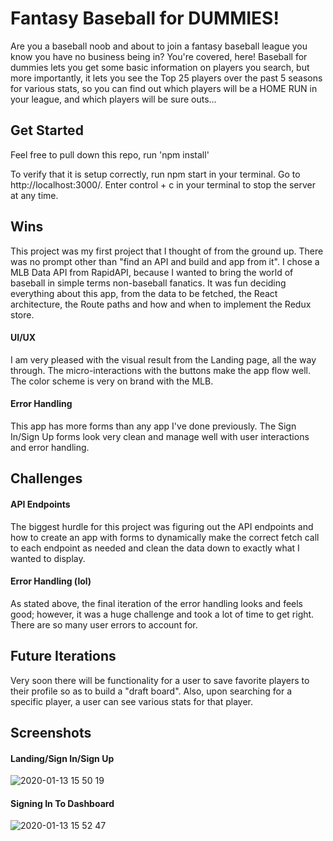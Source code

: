 # Fantasy Baseball for DUMMIES!
Are you a baseball noob and about to join a fantasy baseball league you know you have no business being in? You're covered, here! Baseball for dummies lets you get some basic information on players you search, but more importantly, it lets you see the Top 25 players over the past 5 seasons for various stats, so you can find out which players will be a HOME RUN in your league, and which players will be sure outs...

## Get Started

Feel free to pull down this repo, run 'npm install'

To verify that it is setup correctly, run npm start in your terminal. Go to http://localhost:3000/. Enter control + c in your terminal to stop the server at any time.

## Wins 

This project was my first project that I thought of from the ground up. There was no prompt other than "find an API and build and app from it". I chose a MLB Data API from RapidAPI, because I wanted to bring the world of baseball in simple terms non-baseball fanatics. It was fun deciding everything about this app, from the data to be fetched, the React architecture, the Route paths and how and when to implement the Redux store. 

#### UI/UX

I am very pleased with the visual result from the Landing page, all the way through. The micro-interactions with the buttons make the app flow well. The color scheme is very on brand with the MLB. 

#### Error Handling

This app has more forms than any app I've done previously. The Sign In/Sign Up forms look very clean and manage well with user interactions and error handling.

## Challenges

#### API Endpoints

The biggest hurdle for this project was figuring out the API endpoints and how to create an app with forms to dynamically make the correct fetch call to each endpoint as needed and clean the data down to exactly what I wanted to display.

#### Error Handling (lol)

As stated above, the final iteration of the error handling looks and feels good; however, it was a huge challenge and took a lot of time to get right. There are so many user errors to account for. 

## Future Iterations

Very soon there will be functionality for a user to save favorite players to their profile so as to build a "draft board". Also, upon searching for a specific player, a user can see various stats for that player. 

## Screenshots

#### Landing/Sign In/Sign Up

![2020-01-13 15 50 19](https://user-images.githubusercontent.com/52764657/72298847-7baad980-361c-11ea-8df8-0d3a13119b85.gif)

#### Signing In To Dashboard

![2020-01-13 15 52 47](https://user-images.githubusercontent.com/52764657/72298977-cfb5be00-361c-11ea-909f-56b182433b11.gif)
